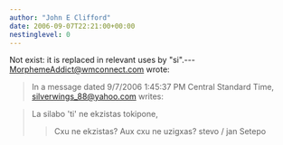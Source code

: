 ```yaml
---
author: "John E Clifford"
date: 2006-09-07T22:21:00+00:00
nestinglevel: 0
---
```

Not exist: it is replaced in relevant uses by "si".---
 [MorphemeAddict@wmconnect.com](mailto://MorphemeAddict@wmconnect.com) wrote:

> In a message dated 9/7/2006 1:45:37 PM Central Standard Time,
> [silverwings_88@yahoo.com](mailto://silverwings_88@yahoo.com) writes:

>>> 
> La silabo 'ti' ne ekzistas tokipone,
>> Cxu ne ekzistas? Aux cxu ne uzigxas?
>> stevo / jan Setepo
>